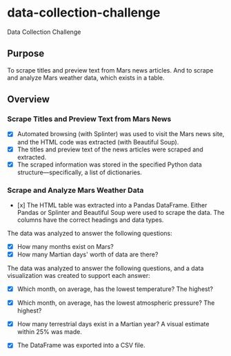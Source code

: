 # data-collection-challenge
Data Collection Challenge
## Purpose
To scrape titles and preview text from Mars news articles. And to scrape and analyze Mars weather data, which exists in a table.
## Overview
### Scrape Titles and Preview Text from Mars News
- [x] Automated browsing (with Splinter) was used to visit the Mars news site, and the HTML code was extracted (with Beautiful Soup).
- [x] The titles and preview text of the news articles were scraped and extracted.
- [x] The scraped information was stored in the specified Python data structure—specifically, a list of dictionaries.
### Scrape and Analyze Mars Weather Data
- [x] The HTML table was extracted into a Pandas DataFrame. Either Pandas or Splinter and Beautiful Soup were used to scrape the data. The columns have the correct headings and data types.

The data was analyzed to answer the following questions:
- [x] How many months exist on Mars?
- [x] How many Martian days' worth of data are there?

The data was analyzed to answer the following questions, and a data visualization was created to support each answer:
- [x] Which month, on average, has the lowest temperature? The highest?
- [x] Which month, on average, has the lowest atmospheric pressure? The highest?
- [x] How many terrestrial days exist in a Martian year? A visual estimate within 25% was made.

- [x] The DataFrame was exported into a CSV file.